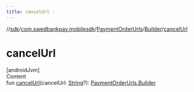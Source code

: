 ```yaml
---
title: cancelUrl -
---
```

//[sdk](../../../../index)/[com.swedbankpay.mobilesdk](../../index)/[PaymentOrderUrls](../index)/[Builder](index)/[cancelUrl](cancel-url)



# cancelUrl  
[androidJvm]  
Content  
fun [cancelUrl](cancel-url)(cancelUrl: [String](https://kotlinlang.org/api/latest/jvm/stdlib/kotlin/-string/index.html)?): [PaymentOrderUrls.Builder](index)  



